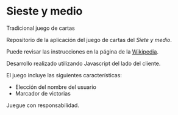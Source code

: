 # Sieste y medio
Tradicional juego de cartas

Repositorio de la aplicación del juego de cartas del *Siete y medio*.

Puede revisar las instrucciones en la página de la [Wikipedia](https://es.wikipedia.org/wiki/Siete_y_media).

Desarrollo realizado utilizando Javascript del lado del cliente.

El juego incluye las siguientes características:

+ Elección del nombre del usuario
+ Marcador de victorias 

Juegue con responsabilidad.

